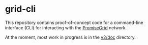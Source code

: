 # grid-cli

This repository contains proof-of-concept code for a command-line interface (CLI) for interacting with the [PromiseGrid](https://github.com/promisegrid/promisegrid) network.

At the moment, most work in progress is in the [v2/doc](./v2/doc) directory.
